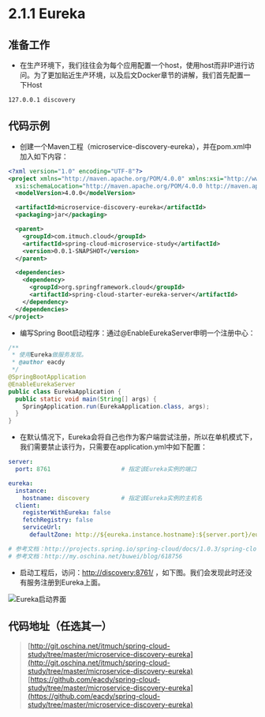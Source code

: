 
# 2.1.1 Eureka





## 准备工作
* 在生产环境下，我们往往会为每个应用配置一个host，使用host而非IP进行访问。为了更加贴近生产环境，以及后文Docker章节的讲解，我们首先配置一下Host

```
127.0.0.1 discovery
```





## 代码示例

* 创建一个Maven工程（microservice-discovery-eureka），并在pom.xml中加入如下内容：

```xml
<?xml version="1.0" encoding="UTF-8"?>
<project xmlns="http://maven.apache.org/POM/4.0.0" xmlns:xsi="http://www.w3.org/2001/XMLSchema-instance"
  xsi:schemaLocation="http://maven.apache.org/POM/4.0.0 http://maven.apache.org/xsd/maven-4.0.0.xsd">
  <modelVersion>4.0.0</modelVersion>

  <artifactId>microservice-discovery-eureka</artifactId>
  <packaging>jar</packaging>

  <parent>
    <groupId>com.itmuch.cloud</groupId>
    <artifactId>spring-cloud-microservice-study</artifactId>
    <version>0.0.1-SNAPSHOT</version>
  </parent>

  <dependencies>
    <dependency>
      <groupId>org.springframework.cloud</groupId>
      <artifactId>spring-cloud-starter-eureka-server</artifactId>
    </dependency>
  </dependencies>
</project>
```

* 编写Spring Boot启动程序：通过@EnableEurekaServer申明一个注册中心：

```java
/**
 * 使用Eureka做服务发现。
 * @author eacdy
 */
@SpringBootApplication
@EnableEurekaServer
public class EurekaApplication {
  public static void main(String[] args) {
    SpringApplication.run(EurekaApplication.class, args);
  }
}
```
* 在默认情况下，Eureka会将自己也作为客户端尝试注册，所以在单机模式下，我们需要禁止该行为，只需要在application.yml中如下配置：

```yaml
server:
  port: 8761                    # 指定该Eureka实例的端口

eureka:
  instance:
    hostname: discovery         # 指定该Eureka实例的主机名
  client:
    registerWithEureka: false
    fetchRegistry: false
    serviceUrl:
      defaultZone: http://${eureka.instance.hostname}:${server.port}/eureka/

# 参考文档：http://projects.spring.io/spring-cloud/docs/1.0.3/spring-cloud.html#_standalone_mode
# 参考文档：http://my.oschina.net/buwei/blog/618756
```
* 启动工程后，访问：[http://discovery:8761/](http://discovery:8761/) ，如下图。我们会发现此时还没有服务注册到Eureka上面。

![Eureka启动界面](learn-java/learn-spring-cloud/wiki/distimages/eureka-no-instances.png)






## 代码地址（任选其一）

> [http://git.oschina.net/itmuch/spring-cloud-study/tree/master/microservice-discovery-eureka](http://git.oschina.net/itmuch/spring-cloud-study/tree/master/microservice-discovery-eureka)
> [https://github.com/eacdy/spring-cloud-study/tree/master/microservice-discovery-eureka](https://github.com/eacdy/spring-cloud-study/tree/master/microservice-discovery-eureka)

